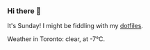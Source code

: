 ### Hi there :wave:

It's Sunday! I might be fiddling with my [dotfiles](https://github.com/bewuethr/dotfiles).

Weather in Toronto: clear, at -7°C.
